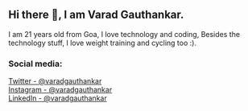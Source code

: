 ## Hi there 👋, I am Varad Gauthankar.

I am 21 years old from Goa, I love technology and coding, Besides the technology stuff, I love weight training and cycling too :).

### Social media:
[Twitter - @varadgauthankar](https://twitter.com/varadgauthankar)\
[Instagram - @varadgauthankar](https://instagram.com/varadgauthankar)\
[LinkedIn - @varadgauthankar](https://www.linkedin.com/in/varadgauthankar/)
